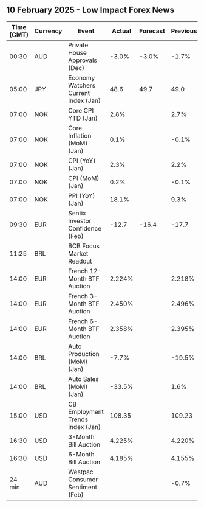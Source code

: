 ## 10 February 2025 - Low Impact Forex News

| Time (GMT) | Currency | Event | Actual | Forecast | Previous |
|------|----------|-------|--------|----------|----------|
| 00:30 | AUD | Private House Approvals (Dec) | -3.0% | -3.0% | -1.7% |
| 05:00 | JPY | Economy Watchers Current Index (Jan) | 48.6 | 49.7 | 49.0 |
| 07:00 | NOK | Core CPI YTD (Jan) | 2.8% |  | 2.7% |
| 07:00 | NOK | Core Inflation (MoM) (Jan) | 0.1% |  | -0.1% |
| 07:00 | NOK | CPI (YoY) (Jan) | 2.3% |  | 2.2% |
| 07:00 | NOK | CPI (MoM) (Jan) | 0.2% |  | -0.1% |
| 07:00 | NOK | PPI (YoY) (Jan) | 18.1% |  | 9.3% |
| 09:30 | EUR | Sentix Investor Confidence (Feb) | -12.7 | -16.4 | -17.7 |
| 11:25 | BRL | BCB Focus Market Readout |  |  |  |
| 14:00 | EUR | French 12-Month BTF Auction | 2.224% |  | 2.218% |
| 14:00 | EUR | French 3-Month BTF Auction | 2.450% |  | 2.496% |
| 14:00 | EUR | French 6-Month BTF Auction | 2.358% |  | 2.395% |
| 14:00 | BRL | Auto Production (MoM) (Jan) | -7.7% |  | -19.5% |
| 14:00 | BRL | Auto Sales (MoM) (Jan) | -33.5% |  | 1.6% |
| 15:00 | USD | CB Employment Trends Index (Jan) | 108.35 |  | 109.23 |
| 16:30 | USD | 3-Month Bill Auction | 4.225% |  | 4.220% |
| 16:30 | USD | 6-Month Bill Auction | 4.185% |  | 4.155% |
| 24 min | AUD | Westpac Consumer Sentiment (Feb) |  |  | -0.7% |
